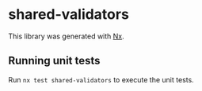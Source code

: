 # shared-validators

This library was generated with [Nx](https://nx.dev).

## Running unit tests

Run `nx test shared-validators` to execute the unit tests.
